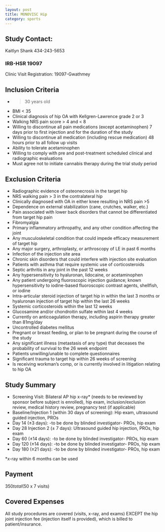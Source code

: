 ```yaml
---
layout: post
title: MONOVISC Hip
category: sports
---
```


## Study Contact:  
Kaitlyn Shank
434-243-5653

### IRB-HSR 19097
Clinic Visit Registration:
19097-Gwathmey

##  Inclusion Criteria

- > 30 years old
- BMI < 35
- Clinical diagnosis of hip OA with Kellgren-Lawrence grade 2 or 3
- Walking NRS pain score > 4 and < 8
- Willing to discontinue all pain medications (except acetaminophen) 7 days prior to first injection and for the duration of the study
- Willing to discontinue all medication (including rescue medication) 48 hours prior to all follow up visits
- Ability to tolerate acetaminophen
- Willing to comply with pre and post-treatment scheduled clinical and radiographic evaluations
- Must agree not to initiate cannabis therapy during the trial study period

##  Exclusion Criteria

- Radiographic evidence of osteonecrosis in the target hip
- NRS walking pain > 3 in the contralateral hip
- Clinically diagnosed with OA in either knee resulting in NRS pain >5
- Dependence on external stabilization (cane, crutches, walker, etc.)
- Pain associated with lower back disorders that cannot be differentiated from target hip pain
- Fibromyalgia
- Primary inflammatory arthropathy, and any other condition affecting the joint
- Any musculoskeletal condition that could impede efficacy measurement of target hip
- Any major surgery, arthroplasty, or arthroscopy of LE in past 6 months
- Infection of the injection site area
- Chronic skin disorders that could interfere with injection site evaluation
- Patients with asthma that require systemic use of corticosteroids
- Septic arthritis in any joint in the past 12 weeks
- Any hypersensitivity to hyaluronan, lidocaine, or acetaminophen
- Any patient undergoing fluoroscopic injection guidance; known hypersensitivity to iodine-based fluoroscopic contrast agents, shellfish, or iodine
- Intra-articular steroid injection of target hip in within the last 3 months or hyaluronan injection of target hip within the last 26 weeks
- Systemic corticosteroids within the last 12 weeks
- Glucosamine and/or chondroitin sulfate within last 4 weeks
- Currently on anticoagulation therapy, including aspirin therapy greater than 81mg/day
- Uncontrolled diabetes mellitus
- Pregnant or breast feeding, or plan to be pregnant during the course of the study
- Any significant illness (metastasis of any type) that deceases the probability of survival to the 26 week endpoint
- Patients unwilling/unable to complete questionnaires
- Significant trauma to target hip within 26 weeks of screening
- Is receiving workman’s comp, or is currently involved in litigation relating to hip OA

## Study Summary

- Screening Visit: Bilateral AP hip x-ray* (needs to be reviewed by sponsor before subject is enrolled), hip exam, inclusion/exclusion review, medical history review, pregnancy test (if applicable)
- Baseline/Injection 1 (within 30 days of screening): Hip exam, ultrasound guided injection, PROs
- Day 14 (±3 days): -to be done by blinded investigator- PROs, hip exam
- Day 28 Injection 2 (± 7 days): Ultrasound guided hip injection, PROs, hip exam
- Day 60 (±14 days): -to be done by blinded investigator- PROs, hip exam
- Day 120 (±14 days): -to be done by blinded investigator- PROs, hip exam
- Day 180 (±21 days): -to be done by blinded investigator- PROs, hip exam

*x-ray within 6 months can be used

## Payment
$350 total ($50 x 7 visits)

## Covered Expenses
All study procedures are covered (visits, x-ray, and exams) EXCEPT the hip joint injection fee (injection itself is provided), which is billed to patient/insurance.
